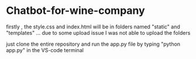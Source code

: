 # Chatbot-for-wine-company

firstly , the style.css and index.html will be in folders named "static" and "templates" ... due to some upload issue I was not able to upload the folders 

just clone the entire repository and run the app.py file by typing "python app.py" in the VS-code terminal 
